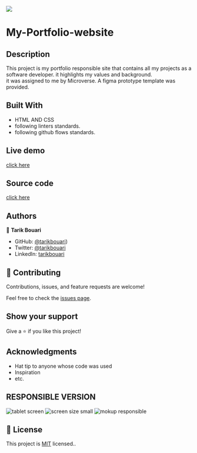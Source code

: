 
![](https://img.shields.io/badge/Microverse-blueviolet)

# My-Portfolio-website

## Description 
This project is my portfolio responsible site that contains all my projects as a software developer. it highlights my values and background.  
it was assigned to me by Microverse. A figma prototype template was provided. 

## Built With

- HTML AND CSS
- following linters standards.
- following github flows standards.

## Live demo 
[click here](https://tarikbouari.github.io/My-Portfolio-Website/)

## Source code 
[click here]()
## Authors

👤 **Tarik Bouari**

- GitHub: [@tarikbouari](https://github.com/tarikbouari))
- Twitter: [@tarikbouari](https://twitter.com/TarikBouari)
- LinkedIn: [tarikbouari](https://www.linkedin.com/in/tarik-bouari-44b7191a6/)




## 🤝 Contributing

Contributions, issues, and feature requests are welcome!

Feel free to check the [issues page](../../issues/).

## Show your support

Give a ⭐️ if you like this project!

## Acknowledgments

- Hat tip to anyone whose code was used
- Inspiration
- etc.

## RESPONSIBLE VERSION 
![tablet screen](https://user-images.githubusercontent.com/104431739/184697418-8c782150-6405-4b94-8807-9f3f956de23d.PNG)
![screen size small](https://user-images.githubusercontent.com/104431739/184698856-cc09519c-8544-4539-935a-6dde67559016.PNG)
![mokup responsible](https://user-images.githubusercontent.com/104431739/184699974-615ef875-1004-4e67-9533-4db590826e22.PNG)




## 📝 License

This project is [MIT](./MIT.md) licensed..

